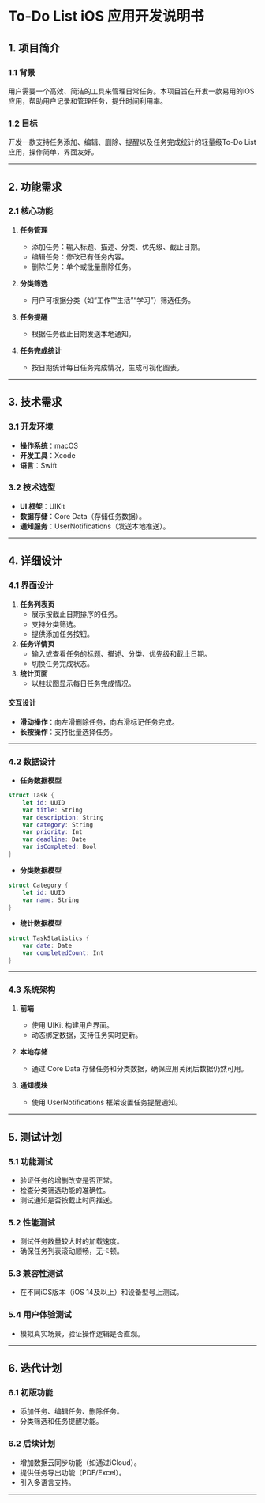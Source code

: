 
# To-Do List iOS 应用开发说明书

## 1. 项目简介

### 1.1 背景
用户需要一个高效、简洁的工具来管理日常任务。本项目旨在开发一款易用的iOS应用，帮助用户记录和管理任务，提升时间利用率。

### 1.2 目标
开发一款支持任务添加、编辑、删除、提醒以及任务完成统计的轻量级To-Do List应用，操作简单，界面友好。

---

## 2. 功能需求

### 2.1 核心功能
1. **任务管理**
   - 添加任务：输入标题、描述、分类、优先级、截止日期。
   - 编辑任务：修改已有任务内容。
   - 删除任务：单个或批量删除任务。

2. **分类筛选**
   - 用户可根据分类（如“工作”“生活”“学习”）筛选任务。

3. **任务提醒**
   - 根据任务截止日期发送本地通知。

4. **任务完成统计**
   - 按日期统计每日任务完成情况，生成可视化图表。

---

## 3. 技术需求

### 3.1 开发环境
- **操作系统**：macOS
- **开发工具**：Xcode
- **语言**：Swift

### 3.2 技术选型
- **UI 框架**：UIKit
- **数据存储**：Core Data（存储任务数据）。
- **通知服务**：UserNotifications（发送本地推送）。

---

## 4. 详细设计

### 4.1 界面设计
1. **任务列表页**
   - 展示按截止日期排序的任务。
   - 支持分类筛选。
   - 提供添加任务按钮。
2. **任务详情页**
   - 输入或查看任务的标题、描述、分类、优先级和截止日期。
   - 切换任务完成状态。
3. **统计页面**
   - 以柱状图显示每日任务完成情况。

#### 交互设计
- **滑动操作**：向左滑删除任务，向右滑标记任务完成。
- **长按操作**：支持批量选择任务。

---

### 4.2 数据设计
- **任务数据模型**
```swift
struct Task {
    let id: UUID
    var title: String
    var description: String
    var category: String
    var priority: Int
    var deadline: Date
    var isCompleted: Bool
}
```

- **分类数据模型**
```swift
struct Category {
    let id: UUID
    var name: String
}
```

- **统计数据模型**
```swift
struct TaskStatistics {
    var date: Date
    var completedCount: Int
}
```

---

### 4.3 系统架构
1. **前端**
   - 使用 UIKit 构建用户界面。
   - 动态绑定数据，支持任务实时更新。

2. **本地存储**
   - 通过 Core Data 存储任务和分类数据，确保应用关闭后数据仍然可用。

3. **通知模块**
   - 使用 UserNotifications 框架设置任务提醒通知。

---

## 5. 测试计划

### 5.1 功能测试
- 验证任务的增删改查是否正常。
- 检查分类筛选功能的准确性。
- 测试通知是否按截止时间推送。

### 5.2 性能测试
- 测试任务数量较大时的加载速度。
- 确保任务列表滚动顺畅，无卡顿。

### 5.3 兼容性测试
- 在不同iOS版本（iOS 14及以上）和设备型号上测试。

### 5.4 用户体验测试
- 模拟真实场景，验证操作逻辑是否直观。

---

## 6. 迭代计划

### 6.1 初版功能
- 添加任务、编辑任务、删除任务。
- 分类筛选和任务提醒功能。

### 6.2 后续计划
- 增加数据云同步功能（如通过iCloud）。
- 提供任务导出功能（PDF/Excel）。
- 引入多语言支持。

---
